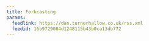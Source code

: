 ```yaml
---
title: Forkcasting
params:
  feedlink: https://dan.turnerhallow.co.uk/rss.xml
  feedid: 16b9729084d1248115b43b0ca13db772
---
```

